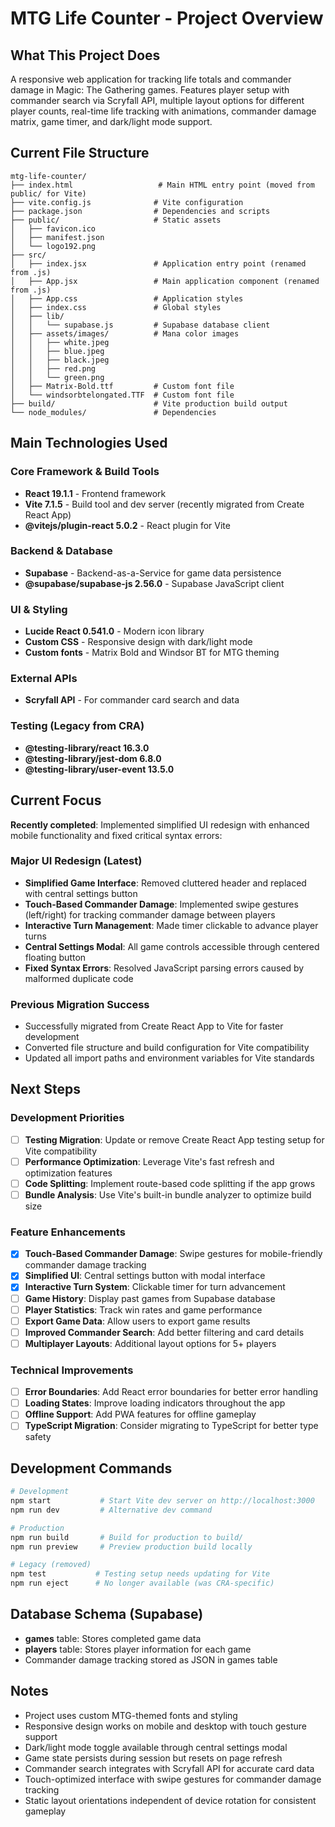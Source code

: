 # MTG Life Counter - Project Overview

## What This Project Does
A responsive web application for tracking life totals and commander damage in Magic: The Gathering games. Features player setup with commander search via Scryfall API, multiple layout options for different player counts, real-time life tracking with animations, commander damage matrix, game timer, and dark/light mode support.

## Current File Structure
```
mtg-life-counter/
├── index.html                   # Main HTML entry point (moved from public/ for Vite)
├── vite.config.js              # Vite configuration
├── package.json                # Dependencies and scripts
├── public/                     # Static assets
│   ├── favicon.ico
│   ├── manifest.json
│   └── logo192.png
├── src/
│   ├── index.jsx               # Application entry point (renamed from .js)
│   ├── App.jsx                 # Main application component (renamed from .js)
│   ├── App.css                 # Application styles
│   ├── index.css               # Global styles
│   ├── lib/
│   │   └── supabase.js         # Supabase database client
│   ├── assets/images/          # Mana color images
│   │   ├── white.jpeg
│   │   ├── blue.jpeg
│   │   ├── black.jpeg
│   │   ├── red.png
│   │   └── green.png
│   ├── Matrix-Bold.ttf         # Custom font file
│   └── windsorbtelongated.TTF  # Custom font file
├── build/                      # Vite production build output
└── node_modules/               # Dependencies
```

## Main Technologies Used

### Core Framework & Build Tools
- **React 19.1.1** - Frontend framework
- **Vite 7.1.5** - Build tool and dev server (recently migrated from Create React App)
- **@vitejs/plugin-react 5.0.2** - React plugin for Vite

### Backend & Database
- **Supabase** - Backend-as-a-Service for game data persistence
- **@supabase/supabase-js 2.56.0** - Supabase JavaScript client

### UI & Styling
- **Lucide React 0.541.0** - Modern icon library
- **Custom CSS** - Responsive design with dark/light mode
- **Custom fonts** - Matrix Bold and Windsor BT for MTG theming

### External APIs
- **Scryfall API** - For commander card search and data

### Testing (Legacy from CRA)
- **@testing-library/react 16.3.0**
- **@testing-library/jest-dom 6.8.0**
- **@testing-library/user-event 13.5.0**

## Current Focus
**Recently completed**: Implemented simplified UI redesign with enhanced mobile functionality and fixed critical syntax errors:

### Major UI Redesign (Latest)
- **Simplified Game Interface**: Removed cluttered header and replaced with central settings button
- **Touch-Based Commander Damage**: Implemented swipe gestures (left/right) for tracking commander damage between players
- **Interactive Turn Management**: Made timer clickable to advance player turns
- **Central Settings Modal**: All game controls accessible through centered floating button
- **Fixed Syntax Errors**: Resolved JavaScript parsing errors caused by malformed duplicate code

### Previous Migration Success
- Successfully migrated from Create React App to Vite for faster development
- Converted file structure and build configuration for Vite compatibility
- Updated all import paths and environment variables for Vite standards

## Next Steps

### Development Priorities
- [ ] **Testing Migration**: Update or remove Create React App testing setup for Vite compatibility
- [ ] **Performance Optimization**: Leverage Vite's fast refresh and optimization features
- [ ] **Code Splitting**: Implement route-based code splitting if the app grows
- [ ] **Bundle Analysis**: Use Vite's built-in bundle analyzer to optimize build size

### Feature Enhancements
- [x] **Touch-Based Commander Damage**: Swipe gestures for mobile-friendly commander damage tracking
- [x] **Simplified UI**: Central settings button with modal interface
- [x] **Interactive Turn System**: Clickable timer for turn advancement
- [ ] **Game History**: Display past games from Supabase database
- [ ] **Player Statistics**: Track win rates and game performance
- [ ] **Export Game Data**: Allow users to export game results
- [ ] **Improved Commander Search**: Add better filtering and card details
- [ ] **Multiplayer Layouts**: Additional layout options for 5+ players

### Technical Improvements
- [ ] **Error Boundaries**: Add React error boundaries for better error handling
- [ ] **Loading States**: Improve loading indicators throughout the app
- [ ] **Offline Support**: Add PWA features for offline gameplay
- [ ] **TypeScript Migration**: Consider migrating to TypeScript for better type safety

## Development Commands

```bash
# Development
npm start           # Start Vite dev server on http://localhost:3000
npm run dev         # Alternative dev command

# Production
npm run build       # Build for production to build/
npm run preview     # Preview production build locally

# Legacy (removed)
npm test           # Testing setup needs updating for Vite
npm run eject      # No longer available (was CRA-specific)
```

## Database Schema (Supabase)
- **games** table: Stores completed game data
- **players** table: Stores player information for each game
- Commander damage tracking stored as JSON in games table

## Notes
- Project uses custom MTG-themed fonts and styling
- Responsive design works on mobile and desktop with touch gesture support
- Dark/light mode toggle available through central settings modal
- Game state persists during session but resets on page refresh
- Commander search integrates with Scryfall API for accurate card data
- Touch-optimized interface with swipe gestures for commander damage tracking
- Static layout orientations independent of device rotation for consistent gameplay